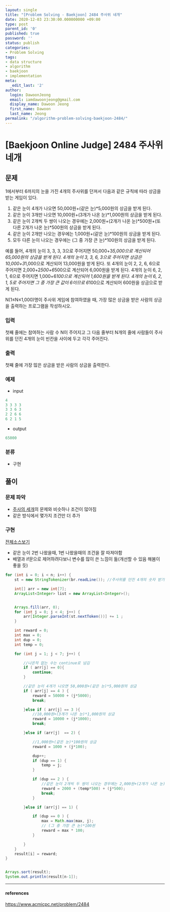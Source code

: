```yaml
---
layout: single
title: "[Problem Solving - Baekjoon] 2484 주사위 네개"
date: 2020-12-03 23:30:00.000000000 +09:00
type: post
parent_id: '0'
published: true
password: ''
status: publish
categories:
- Problem Solving
tags:
- data structure
- algorithm
- baekjoon
- implementation
meta:
  _edit_last: '2'
author:
  login: DawoonJeong
  email: iamdawoonjeong@gmail.com
  display_name: Dawoon Jeong
  first_name: Dawoon
  last_name: Jeong
permalink: "/algorithm-problem-solving-baekjoon-2484/"
---
```

# [Baekjoon Online Judge] 2484 주사위 네개

## 문제
1에서부터 6까지의 눈을 가진 4개의 주사위를 던져서 다음과 같은 규칙에 따라 상금을 받는 게임이 있다.

1. 같은 눈이 4개가 나오면 50,000원+(같은 눈)*5,000원의 상금을 받게 된다.
2. 같은 눈이 3개만 나오면 10,000원+(3개가 나온 눈)*1,000원의 상금을 받게 된다.
3. 같은 눈이 2개씩 두 쌍이 나오는 경우에는 2,000원+(2개가 나온 눈)*500원+(또 다른 2개가 나온 눈)*500원의 상금을 받게 된다.
4. 같은 눈이 2개만 나오는 경우에는 1,000원+(같은 눈)*100원의 상금을 받게 된다.
5. 모두 다른 눈이 나오는 경우에는 (그 중 가장 큰 눈)*100원의 상금을 받게 된다.

예를 들어, 4개의 눈이 3, 3, 3, 3으로 주어지면 50,000+3*5,000으로 계산되어 65,000원의 상금을 받게 된다. 4개의 눈이 3, 3, 6, 3으로 주어지면 상금은 10,000+3*1,000으로 계산되어 13,000원을 받게 된다. 또 4개의 눈이 2, 2, 6, 6으로 주어지면 2,000+2*500+6*500으로 계산되어 6,000원을 받게 된다. 4개의 눈이 6, 2, 1, 6으로 주어지면 1,000+6*100으로 계산되어 1,600원을 받게 된다. 4개의 눈이 6, 2, 1, 5로 주어지면 그 중 가장 큰 값이 6이므로 6*100으로 계산되어 600원을 상금으로 받게 된다.

N(1≤N≤1,000)명이 주사위 게임에 참여하였을 때, 가장 많은 상금을 받은 사람의 상금을 출력하는 프로그램을 작성하시오.

### 입력
첫째 줄에는 참여하는 사람 수 N이 주어지고 그 다음 줄부터 N개의 줄에 사람들이 주사위를 던진 4개의 눈이 빈칸을 사이에 두고 각각 주어진다.

### 출력
첫째 줄에 가장 많은 상금을 받은 사람의 상금을 출력한다.

### 예제
- input

```java
4
3 3 3 3
3 3 6 3
2 2 6 6
6 2 1 5
```

- output

```java
65000
```

### 분류
- 구현

## 풀이

### 문제 파악
- [주사의 세개](http://dawoonjeong.com/algorithm-problem-solving-baekjoon-2480/)의 문제와 비슷하나 조건이 많아짐
- 같은 방식에서 몇가지 조건만 더 추가


### 구현

[전체소스보기](https://github.com/iamdawoonjeong/java-datastructure-algorithm/blob/master/java-algorithm-problem-solving/src/baekjoon/problem2484/Main.java)

- 같은 눈이 2번 나왔을때, 1번 나왔을때의 조건을 잘 따져야함
- 배열과 if문으로 제어하려다보니 변수를 많이 쓴 느낌이 듦(개선할 수 있음 해봄이 좋을 듯)

```java
for (int i = 0; i < n; i++) {
    st = new StringTokenizer(br.readLine()); //주사위를 던진 4개의 숫자 받기

    int[] arr = new int[7];
    ArrayList<Integer> list = new ArrayList<Integer>();


    Arrays.fill(arr, 0);
    for (int j = 0; j < 4; j++) {
        arr[Integer.parseInt(st.nextToken())] += 1 ;
    }

    int reward = 0;
    int max = 0;
    int dup = 0;
    int temp = 0;

    for (int j = 1; j < 7; j++) {

        //나온적 없는 수는 continue로 넘김
        if ( arr[j] == 0){
            continue;
        }

        //같은 눈이 4개가 나오면 50,000원+(같은 눈)*5,000원의 상금
        if ( arr[j] == 4 ) {
            reward = 50000 + (j*5000);
            break;

        }else if ( arr[j] == 3 ){
            //10,000원+(3개가 나온 눈)*1,000원의 상금
            reward = 10000 + (j*1000);
            break;

        }else if (arr[j]  == 2) {

            //1,000원+(같은 눈)*100원의 상금
            reward = 1000 + (j*100);

            dup++;
            if (dup == 1) {
                temp = j;
            }

            if (dup == 2 ) {
                //같은 눈이 2개씩 두 쌍이 나오는 경우에는 2,000원+(2개가 나온 눈)*500원+(또 다른 2개가 나온 눈)*500원의 상금을 받게 됨
                reward = 2000 + (temp*500) + (j*500);
                break;
            }

        }else if (arr[j] == 1) {

            if (dup == 0 ) {
                max = Math.max(max, j);
                // (그 중 가장 큰 눈)*100원
                reward = max * 100;
            }

        }
    }
    result[i] = reward;
}


Arrays.sort(result);
System.out.println(result[n-1]);
```

---

#### references
<https://www.acmicpc.net/problem/2484>
